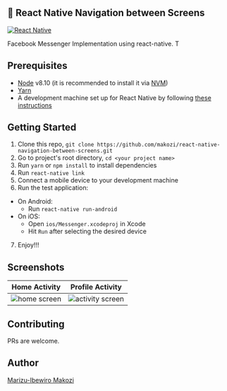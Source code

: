 

## 🚀 React Native Navigation between Screens

[![React Native](https://img.shields.io/badge/React%20Native-v0.55-blue.svg)](https://facebook.github.io/react-native/)


Facebook Messenger Implementation using react-native. T 


## Prerequisites

* [Node](https://nodejs.org) v8.10 (it is recommended to install it via [NVM](https://github.com/creationix/nvm))
* [Yarn](https://yarnpkg.com/)
* A development machine set up for React Native by following [these instructions](https://facebook.github.io/react-native/docs/getting-started.html)

## Getting Started

1. Clone this repo, `git clone https://github.com/makozi/react-native-navigation-between-screens.git `
2. Go to project's root directory, `cd <your project name>`
3. Run `yarn` or `npm install` to install dependencies
4. Run `react-native link`
5. Connect a mobile device to your development machine
6. Run the test application:
  * On Android:
    * Run `react-native run-android`
  * On iOS:
    * Open `ios/Messenger.xcodeproj` in Xcode
    * Hit `Run` after selecting the desired device
7. Enjoy!!!


## Screenshots

Home Activity              |  Profile Activity
:-------------------------:|:-------------------------:
![home screen](https://user-images.githubusercontent.com/18138100/50717354-0c082300-1087-11e9-9e55-d86efaa6650b.PNG)  |  ![activity screen](https://user-images.githubusercontent.com/18138100/50717413-7751f500-1087-11e9-88c3-a04199d84f2c.PNG)



## Contributing
PRs are welcome.


## Author
[Marizu-Ibewiro Makozi](https://makozi.netlify.com)
